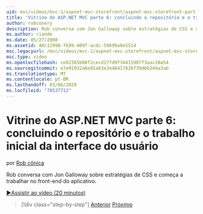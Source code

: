 ```yaml
---
uid: mvc/videos/mvc-1/aspnet-mvc-storefront/aspnet-mvc-storefront-part-6-finishing-the-repository-and-initial-ui-work
title: 'Vitrine do ASP.NET MVC parte 6: concluindo o repositório e o trabalho inicial da interface do usuário | Microsoft Docs'
author: robconery
description: Rob conversa com Jon Galloway sobre estratégias de CSS e começa a trabalhar no front-end do aplicativo.
ms.author: riande
ms.date: 05/27/2008
ms.assetid: 40c12998-f699-409f-acdc-59699a0e5514
msc.legacyurl: /mvc/videos/mvc-1/aspnet-mvc-storefront/aspnet-mvc-storefront-part-6-finishing-the-repository-and-initial-ui-work
msc.type: video
ms.openlocfilehash: ce82365b08f2cecd17fd9f34415987f3aac28a54
ms.sourcegitcommit: e7e91932a6e91a63e2e46417626f39d6b244a3ab
ms.translationtype: MT
ms.contentlocale: pt-BR
ms.lasthandoff: 03/06/2020
ms.locfileid: "78537712"
---
```

# <a name="aspnet-mvc-storefront-part-6-finishing-the-repository-and-initial-ui-work"></a>Vitrine do ASP.NET MVC parte 6: concluindo o repositório e o trabalho inicial da interface do usuário

por [Rob cônica](https://github.com/robconery)

Rob conversa com Jon Galloway sobre estratégias de CSS e começa a trabalhar no front-end do aplicativo.

[&#9654;Assistir ao vídeo (20 minutos)](https://channel9.msdn.com/Blogs/ASP-NET-Site-Videos/aspnet-mvc-storefront-part-6-finishing-the-repository-and-initial-ui-work)

> [!div class="step-by-step"]
> [Anterior](aspnet-mvc-storefront-part-5-globalization.md)
> [Próximo](aspnet-mvc-storefront-part-7-routing-and-ui-work.md)
